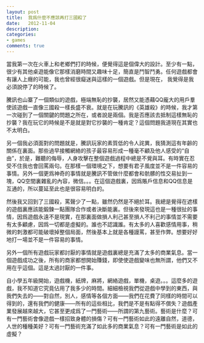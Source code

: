 ```yaml
---
layout: post
title:  我爲什麼不應該再打三國殺了
date:   2012-11-04
description:
categories:
- games
comments: true
---
```

當我第一次在火車上和老鄉們打的時候，便覺得這是個偉大的設計。至少有一點，很少有其他桌遊能像它那樣消磨時間又趣味十足，簡直是鬥智鬥勇。任何遊戲都會有讓人上癮的可能，我也曾經很癡迷與這樣的一個遊戲。但是現在， 我覺得是我必須說停了的時候了。


騰訊也山寨了一個類似的遊戲，極端無恥的抄襲，居然又能憑藉QQ龐大的用戶羣使該遊戲一直像三國殺一樣長盛不衰。就是在玩騰訊的《英雄殺》的時候，我才第一次碰到了一個關鍵的問題之所在，或者說是兩個。我是否應該去抵制這樣無恥的抄襲？我在玩它的時候是不是就是對它抄襲的一種肯定？這個問題我道現在其實也不太明白。

另一個我必須面對的問題就是，騰訊玩家的素質低的令人詫異，我猜測這有年齡的關係在裏面。那些過早接觸網絡的孩子最容易形成一種毫不顧及他人感受的“自由”，於是，難聽的侮辱，人身攻擊在整個遊戲過程中總是不覺與耳。有時實在忍受不住我也會回罵兩句。在那樣一個環境之下，想要有君子風度並不是一件容易的事情。另外一個更爲神奇的事情就是騰訊不管做什麼都會和骯髒的性交易扯到一塊，QQ空間裏雜亂的內容，微信。。。在這個遊戲裏，因爲賬戶信息和QQ信息是互通的，所以蔓延至此也是很容易明白的。

然後我又回到了三國殺，罵聲少了一點，雖然仍然是不絕於耳。我總是覺得在遮樣的遊戲裏應該能鍛鍊一點團隊合作或者決斷能裏。但後來發現這也是一種很扯的事情，因爲遊戲永遠不是現實，在那裏面做損人利己甚至損人不利己的事情並不需要有太多顧慮，因爲一切都是虛擬的。誰也不認識誰。有太多的人喜歡感情用事，稍微的刺激都可能破壞掉整個局面，然後基本上就是各種謾罵，甚至作弊。想要好好地打一場並不是一件容易的事情。

另外一個所有遊戲玩家都討厭的事情就是遊戲裏總是充滿了太多的商業氣息。當一個遊戲成功之後，所有的商家都想開始賺錢，即使使遊戲變味也無所謂，他們又不用在乎這個。這是太過討厭的一件事。

自小學五年級開始，遊戲機，紙牌，麻將，網絡遊戲，單機，桌遊。。。這麼多的遊戲，我不知道它究竟佔用了我多少的時間。細細檢視我們從遊戲中學到的東西，與我們失去的——對自然，別人，感情等各個方面——我們在花費了同樣的時間可以得到的，還有我們的健康——所有的這些相比，我們是不是有點得不償失？遊戲產業發展越來越大，它甚至更成爲了一門藝術——所謂的第九藝術。藝術是什麼？可有一門藝術會像遊戲一樣招致身體的損傷？可有一門藝術如此的遠離自然，道德，人世的種種美好？可有一門藝術充滿了如此多的商業氣息？可有一門藝術是如此的虛擬？
